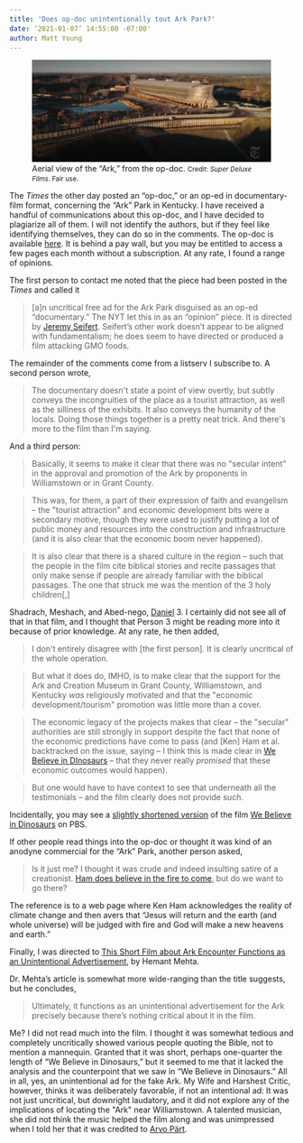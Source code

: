 ```yaml
---
title: 'Does op-doc unintentionally tout Ark Park?'
date: ‘2021-01-07’ 14:55:00 -07:00'
author: Matt Young
---
```

<figure>
<img src="/uploads/2021/Times_Ark_600.jpg" alt="aerial view of Ark"/>
<figcaption>Aerial view of the “Ark,” from the op-doc. <small> Credit: <i>Super Deluxe Films</i>. Fair use.</small>
</figcaption>
</figure>



The *Times* the other day posted an “op-doc,” or an op-ed in documentary-film format, concerning the “Ark” Park in Kentucky. I have received a handful of communications about this op-doc, and I have decided to plagiarize all of them. I will not identify the authors, but if they feel like identifying themselves, they can do so in the comments. The op-doc is available [here](https://www.nytimes.com/2021/01/05/opinion/noahs-ark-kentucky.html). It is behind a pay wall, but you may be entitled to access a few pages each month without a subscription. At any rate, I found a range of opinions.

The first person to contact me noted that the piece had been posted in the *Times* and called it 

>[a]n uncritical free ad for the Ark Park disguised as an op-ed “documentary.” The NYT let this in as an “opinion” piece. It is directed by [Jeremy Seifert](https://www.jeremyseifert.com/). Seifert’s other work doesn’t appear to be aligned with fundamentalism; he does seem to have directed or produced a film attacking GMO foods.

The remainder of the comments come from a listserv I subscribe to. A second person wrote, 
<!--more-->

>The documentary doesn't state a point of view overtly, but subtly conveys the incongruities of the place as a tourist attraction, as well as the silliness of the exhibits. It also conveys the humanity of the locals. Doing those things together is a pretty neat trick. And there's more to the film than I'm saying.

And a third person: 

>Basically, it seems to make it clear that there was no "secular intent" in the approval and promotion of the Ark by proponents in Williamstown or in Grant County. 

>This was, for them, a part of their expression of faith and evangelism – the "tourist attraction" and economic development bits were a secondary motive, though they were used to justify putting a lot of public money and resources into the construction and infrastructure (and it is also clear that the economic boom never happened). 

>It is also clear that there is a shared culture in the region – such that the people in the film cite biblical stories and recite passages that only make sense if people are already familiar with the biblical passages. The one that struck me was the mention of the 3 holy children[,] 

Shadrach, Meshach, and Abed-nego, [Daniel]( http://www.mechon-mamre.org/p/pt/pt34.htm) 3. I certainly did not see all of that in that film, and I thought that Person 3 might be reading more into it because of prior knowledge. At any rate, he then added, 

>I don't entirely disagree with [the first person]. It is clearly uncritical of the whole operation.

>But what it does do, IMHO, is to make clear that the support for the Ark and Creation Museum in Grant County, Williamstown, and Kentucky *was* religiously motivated and that the "economic development/tourism" promotion was little more than a cover. 

>The economic legacy of the projects makes that clear – the "secular" authorities are still strongly in support despite the fact that none of the economic predictions have come to pass (and [Ken] Ham et al. backtracked on the issue, saying – I think this is made clear in [We Believe in DInosaurs](https://pandasthumb.org/archives/2019/04/reviews-of-documentary.html) – that they never really *promised* that these economic outcomes would happen). 

>But one would have to have context to see that underneath all the testimonials – and the film clearly does not provide such.

Incidentally, you may see a [slightly shortened version](https://pandasthumb.org/archives/2019/11/we-believe-on-PBS.html) of the film [We Believe in Dinosaurs](https://www.pbs.org/independentlens/films/we-believe-in-dinosaurs/) on PBS. 

If other people read things into the op-doc or thought it was kind of an anodyne commercial for the “Ark” Park, another person asked, 

>Is it just me? I thought it was crude and indeed insulting satire of a creationist. [Ham does believe in the fire to come]( https://answersingenesis.org/environmental-science/climate-change/im-climate-change-alarmist/), but do we want to go there?

The reference is to a web page where Ken Ham acknowledges the reality of climate change and then avers that “Jesus will return and the earth (and whole universe) will be judged with fire and God will make a new heavens and earth.”

Finally, I was directed to [This Short Film about Ark Encounter Functions as an Unintentional Advertisement](https://friendlyatheist.patheos.com/2021/01/06/this-short-film-about-ark-encounter-functions-as-an-unintentional-advertisement/), by Hemant Mehta.    

Dr. Mehta’s article is somewhat more wide-ranging than the title suggests, but he concludes, 

>Ultimately, it functions as an unintentional advertisement for the Ark precisely because there’s nothing critical about it in the film.

Me? I did not read much into the film. I thought it was somewhat tedious and completely uncritically showed various people quoting the Bible, not to mention a mannequin. Granted that it was short, perhaps one-quarter the length of “We Believe in Dinosaurs,” but it seemed to me that it lacked the analysis and the counterpoint that we saw in “We Believe in Dinosaurs.” All in all, yes, an unintentional ad for the fake Ark. My Wife and Harshest Critic, however, thinks it was deliberately favorable, if not an intentional ad: It was not just uncritical, but downright laudatory, and it did not explore any of the implications of locating the "Ark" near Williamstown. A talented musician, she did not think the music helped the film along and was unimpressed when I told her that it was credited to [Arvo Pärt](https://en.wikipedia.org/wiki/Arvo_P%C3%A4rt).
